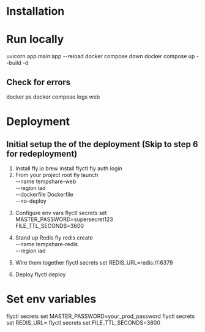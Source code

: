 # Installation

# Run locally

uvicorn app.main:app --reload
docker compose down
docker compose up --build -d

## Check for errors

docker ps
docker compose logs web

# Deployment

## Initial setup the of the deployment (Skip to step 6 for redeployment)

1. Install fly.io
   brew install flyctl
   fly auth login
2. From your project root
fly launch \
 --name tempshare-web \
 --region iad \
 --dockerfile Dockerfile \
 --no-deploy
<!-- This creates a fly.toml with defaults (service port 8000, etc). -->
3. Configure env vars
flyctl secrets set \
 MASTER_PASSWORD=supersecret123 \
 FILE_TTL_SECONDS=3600
<!-- Do not set REDIS_URL yet. -->
4. Stand up Redis
fly redis create \
 --name tempshare-redis \
 --region iad
  <!-- When it’s ready, Fly will show you a connection string like REDIS_URL=redis://<host>:6379. -->

5. Wire them together
   flyctl secrets set REDIS_URL=redis://<host>:6379

6. Deploy
   flyctl deploy

# Set env variables

flyctl secrets set MASTER_PASSWORD=your_prod_password
flyctl secrets set REDIS_URL=<your-redis-url>
flyctl secrets set FILE_TTL_SECONDS=3600
